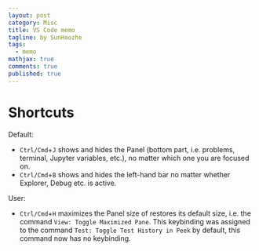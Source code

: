 ```yaml
---
layout: post
category: Misc     
title: VS Code memo  
tagline: by SunHaozhe
tags: 
  - memo
mathjax: true
comments: true
published: true
---
```



# Shortcuts

Default:

* `Ctrl/Cmd`+`J` shows and hides the Panel (bottom part, i.e. problems, terminal, Jupyter variables, etc.), no matter which one you are focused on. 
* `Ctrl/Cmd`+`B` shows and hides the left-hand bar no matter whether Explorer, Debug etc. is active.

User:

* `Ctrl/Cmd`+`H` maximizes the Panel size of restores its default size, i.e. the command `View: Toggle Maximized Pane`. This keybinding was assigned to the command `Test: Toggle Test History in Peek` by default, this command now has no keybinding.









